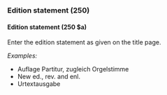 ### Edition statement (250)

#### Edition statement (250 $a)
Enter the edition statement as given on the title page.

_Examples:_

- Auflage Partitur, zugleich Orgelstimme
- New ed., rev. and enl.  
- Urtextausgabe
